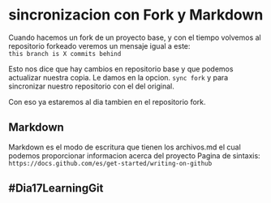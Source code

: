 # sincronizacion con Fork y Markdown
Cuando hacemos un fork de un proyecto base, y con el tiempo volvemos al repositorio forkeado veremos un mensaje igual a este:<br />
``this branch is X commits behind``<br />

Esto nos dice que hay cambios en repositorio base y que podemos actualizar nuestra copia.
Le damos en la opcion. ``sync fork`` y para sincronizar nuestro repositorio con el del original.

Con eso ya estaremos al dia tambien en el repositorio fork.

## Markdown
Markdown es el modo de escritura que tienen los archivos.md el cual podemos proporcionar informacion acerca del proyecto
Pagina de sintaxis:
``https://docs.github.com/es/get-started/writing-on-github``



## #Dia17LearningGit